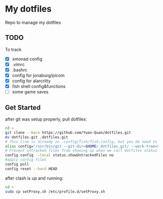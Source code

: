# My dotfiles

Repo to manage my dotfiles

## TODO

To track
* [x] xmonad config
* [x] .vimrc
* [x] .bashrc
* [x] config for jonaburg/picom
* [x] config for alarcritty
* [x] fish shell config&functions
* [ ] some game saves

## Get Started

after git was setup properly, pull dotfiles:
```bash
cd ~
git clone --bare https://github.com/Yuan-Quan/dotfiles.git
mv dotfiles.git .dotfiles.git
# This line is already in .config/fish/fish.config, but you do need to run it onece.
alias config="/usr/bin/git --git-dir=$HOME/.dotfiles.git/ --work-tree=$HOME"
# Prevent untracked files from showing up when we call dotfiles status.
config config --local status.showUntrackedFiles no
#apply config files
config pull
config reset --hard HEAD
```

after clash is up and running:
```bash
cd ~
sudo cp setProxy.sh /etc/profile.d/setProxy.sh
```
